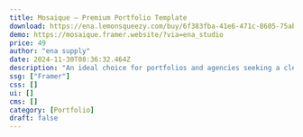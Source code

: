 ```yaml
---
title: Mosaique — Premium Portfolio Template
download: https://ena.lemonsqueezy.com/buy/6f383fba-41e6-471c-8605-75aba27d89d3
demo: https://mosaique.framer.website/?via=ena_studio
price: 49
author: "ena supply"
date: 2024-11-30T08:36:32.464Z
description: "An ideal choice for portfolios and agencies seeking a clean and straightforward design. It’s crafted to put your work front and center, with a layout that’s easy to navigate and an effortless feel."
ssg: ["Framer"]
css: []
ui: []
cms: []
category: [Portfolio]
draft: false
---
```

